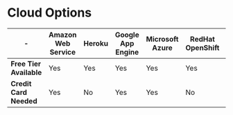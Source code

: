 # Cloud Options

| - | Amazon Web Service | Heroku | Google App Engine | Microsoft Azure | RedHat OpenShift | IBM Cloud |
| --- | --- | --- | --- | --- | --- | --- |
| **Free Tier Available** | Yes | Yes | Yes | Yes | Yes | Yes |
| **Credit Card Needed** | Yes | No | Yes | Yes | No | No |